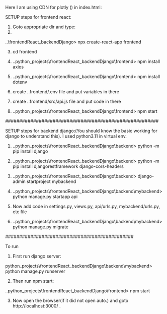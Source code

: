 Here I am using CDN for plotly (<script src="https://cdn.plot.ly/plotly-2.35.2.min.js"></script>) in index.html:

SETUP steps for frontend react:

1) Goto appropriate dir and type:
2) 
..\frontendReact_backendDjango> npx create-react-app frontend 

3) cd frontend 
   

4) ..python_projects\frontendReact_backendDjango\frontend> npm install axios

5) ..python_projects\frontendReact_backendDjango\frontend> npm install dotenv

6) create ..frontend/.env file and put variables in there

7) create ..frontend/src/api.js file and put code in there

8) ..python_projects\frontendReact_backendDjango\frontend> npm start


#######################################################

SETUP steps for backend django:(You should know the basic working for django to understand this). I used python3.11 in virtual env.

1) ..python_projects\frontendReact_backendDjango\backend> python -m pip install django

2) ..python_projects\frontendReact_backendDjango\backend> python -m pip install djangorestframework django-cors-headers


3) ..python_projects\frontendReact_backendDjango\backend> django-admin startproject mybackend 

4) ..python_projects\frontendReact_backendDjango\backend\mybackend> python manage.py startapp api

5) Now add code in settings.py, views.py, api/urls.py, mybackend/urls.py, etc file

6) ..python_projects\frontendReact_backendDjango\backend\mybackend> python manage.py migrate

##############################################

To run 

1) First run django server:

 python_projects\frontendReact_backendDjango\backend\mybackend> python manage.py runserver

2)  Then run npm start:

  ..python_projects\frontendReact_backendDjango\frontend> npm start

3) Now open the browser(if it did not open auto.) and goto http://localhost:3000/ .